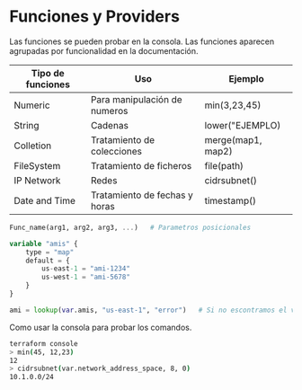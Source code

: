 # Funciones y Providers

Las funciones se pueden probar en la consola. Las funciones aparecen agrupadas por funcionalidad en la documentación.

|Tipo de funciones|Uso|Ejemplo|
|---|---|---|
|Numeric|Para manipulación de numeros|min(3,23,45)|
|String|Cadenas|lower("EJEMPLO)|
|Colletion|Tratamiento de colecciones|merge(map1, map2)|
|FileSystem|Tratamiento de ficheros|file(path)|
|IP Network|Redes|cidrsubnet()|
|Date and Time|Tratamiento de fechas y horas|timestamp()|

```terraform
Func_name(arg1, arg2, arg3, ...)   # Parametros posicionales

variable "amis" {
    type = "map"
    default = {
        us-east-1 = "ami-1234"
        us-west-1 = "ami-5678"
    }
}

ami = lookup(var.amis, "us-east-1", "error")   # Si no escontramos el valor en el map devolvemos el error
```

Como usar la consola para probar los comandos.

```bash
terraform console
> min(45, 12,23)
12
> cidrsubnet(var.network_address_space, 8, 0)
10.1.0.0/24
```